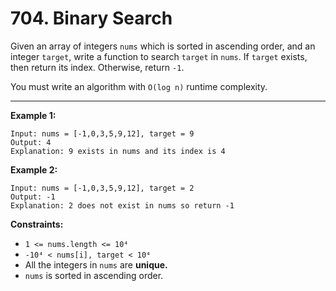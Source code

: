 # 704. Binary Search

Given an array of integers `nums` which is sorted in ascending order, and an integer `target`, 
write a function to search `target` in `nums`. If `target` exists, then return its index. Otherwise, return `-1`.

You must write an algorithm with `O(log n)` runtime complexity.

 
---
**Example 1:**

```
Input: nums = [-1,0,3,5,9,12], target = 9
Output: 4
Explanation: 9 exists in nums and its index is 4
```

**Example 2:**

```
Input: nums = [-1,0,3,5,9,12], target = 2
Output: -1
Explanation: 2 does not exist in nums so return -1
```

**Constraints:**

* `1 <= nums.length <= 10⁴`
* `-10⁴ < nums[i], target < 10⁴`
* All the integers in `nums` are **unique.**
* `nums` is sorted in ascending order.

